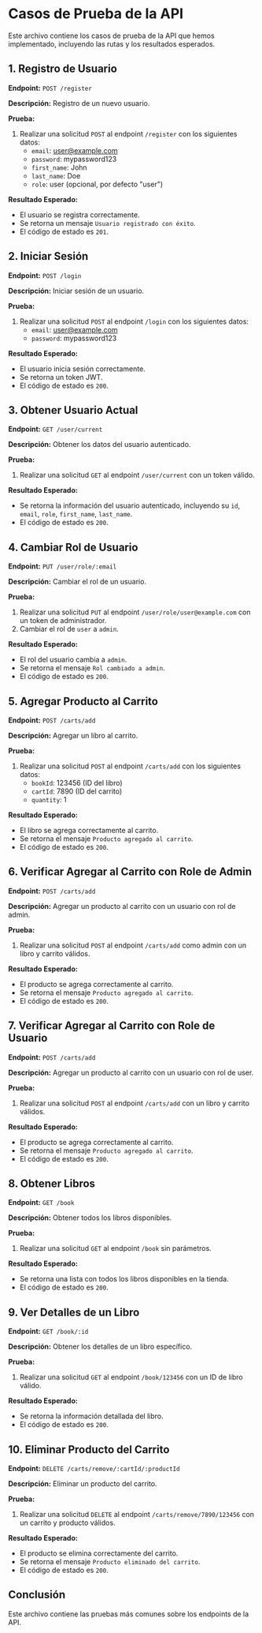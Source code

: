 # Casos de Prueba de la API

Este archivo contiene los casos de prueba de la API que hemos implementado, incluyendo las rutas y los resultados esperados.

## 1. Registro de Usuario

**Endpoint:** `POST /register`

**Descripción:** Registro de un nuevo usuario.

**Prueba:**

1. Realizar una solicitud `POST` al endpoint `/register` con los siguientes datos:
   - `email`: user@example.com
   - `password`: mypassword123
   - `first_name`: John
   - `last_name`: Doe
   - `role`: user (opcional, por defecto "user")

**Resultado Esperado:**

- El usuario se registra correctamente.
- Se retorna un mensaje `Usuario registrado con éxito`.
- El código de estado es `201`.

## 2. Iniciar Sesión

**Endpoint:** `POST /login`

**Descripción:** Iniciar sesión de un usuario.

**Prueba:**

1. Realizar una solicitud `POST` al endpoint `/login` con los siguientes datos:
   - `email`: user@example.com
   - `password`: mypassword123

**Resultado Esperado:**

- El usuario inicia sesión correctamente.
- Se retorna un token JWT.
- El código de estado es `200`.

## 3. Obtener Usuario Actual

**Endpoint:** `GET /user/current`

**Descripción:** Obtener los datos del usuario autenticado.

**Prueba:**

1. Realizar una solicitud `GET` al endpoint `/user/current` con un token válido.

**Resultado Esperado:**

- Se retorna la información del usuario autenticado, incluyendo su `id`, `email`, `role`, `first_name`, `last_name`.
- El código de estado es `200`.

## 4. Cambiar Rol de Usuario

**Endpoint:** `PUT /user/role/:email`

**Descripción:** Cambiar el rol de un usuario.

**Prueba:**

1. Realizar una solicitud `PUT` al endpoint `/user/role/user@example.com` con un token de administrador.
2. Cambiar el rol de `user` a `admin`.

**Resultado Esperado:**

- El rol del usuario cambia a `admin`.
- Se retorna el mensaje `Rol cambiado a admin`.
- El código de estado es `200`.

## 5. Agregar Producto al Carrito

**Endpoint:** `POST /carts/add`

**Descripción:** Agregar un libro al carrito.

**Prueba:**

1. Realizar una solicitud `POST` al endpoint `/carts/add` con los siguientes datos:
   - `bookId`: 123456 (ID del libro)
   - `cartId`: 7890 (ID del carrito)
   - `quantity`: 1

**Resultado Esperado:**

- El libro se agrega correctamente al carrito.
- Se retorna el mensaje `Producto agregado al carrito`.
- El código de estado es `200`.

## 6. Verificar Agregar al Carrito con Role de Admin

**Endpoint:** `POST /carts/add`

**Descripción:** Agregar un producto al carrito con un usuario con rol de admin.

**Prueba:**

1. Realizar una solicitud `POST` al endpoint `/carts/add` como admin con un libro y carrito válidos.

**Resultado Esperado:**

- El producto se agrega correctamente al carrito.
- Se retorna el mensaje `Producto agregado al carrito`.
- El código de estado es `200`.

## 7. Verificar Agregar al Carrito con Role de Usuario

**Endpoint:** `POST /carts/add`

**Descripción:** Agregar un producto al carrito con un usuario con rol de user.

**Prueba:**

1. Realizar una solicitud `POST` al endpoint `/carts/add` con un libro y carrito válidos.

**Resultado Esperado:**

- El producto se agrega correctamente al carrito.
- Se retorna el mensaje `Producto agregado al carrito`.
- El código de estado es `200`.

## 8. Obtener Libros

**Endpoint:** `GET /book`

**Descripción:** Obtener todos los libros disponibles.

**Prueba:**

1. Realizar una solicitud `GET` al endpoint `/book` sin parámetros.

**Resultado Esperado:**

- Se retorna una lista con todos los libros disponibles en la tienda.
- El código de estado es `200`.

## 9. Ver Detalles de un Libro

**Endpoint:** `GET /book/:id`

**Descripción:** Obtener los detalles de un libro específico.

**Prueba:**

1. Realizar una solicitud `GET` al endpoint `/book/123456` con un ID de libro válido.

**Resultado Esperado:**

- Se retorna la información detallada del libro.
- El código de estado es `200`.

## 10. Eliminar Producto del Carrito

**Endpoint:** `DELETE /carts/remove/:cartId/:productId`

**Descripción:** Eliminar un producto del carrito.

**Prueba:**

1. Realizar una solicitud `DELETE` al endpoint `/carts/remove/7890/123456` con un carrito y producto válidos.

**Resultado Esperado:**

- El producto se elimina correctamente del carrito.
- Se retorna el mensaje `Producto eliminado del carrito`.
- El código de estado es `200`.

## Conclusión

Este archivo contiene las pruebas más comunes sobre los endpoints de la API.
